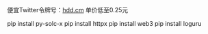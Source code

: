 便宜Twitter令牌号：[hdd.cm](https://hdd.cm/)  单价低至0.25元

pip install py-solc-x
pip install httpx
pip install web3
pip install loguru
